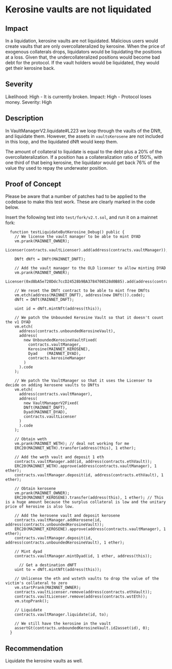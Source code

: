 # Kerosine vaults are not liquidated

## Impact
In a liquidation, kerosine vaults are not liquidated. Malicious users would create vaults that are only overcollateralized by kerosine. When the price of exogenous collaterals drops, liquidators would be liquidating the positions at a loss. Given that, the undercollateralized positions would become bad debt for the protocol. If the vault holders would be liquidated, they would get their kerosine back.

## Severity
Likelihood: High - It is currently broken.
Impact: High - Protocol loses money.
Severity: High

## Description
In VaultManagerV2.liquidate#L223 we loop through the vaults of the DNft, and liquidate them. However, the assets in `vaultsKerosene` are not included in this loop, and the liquidated dNft would keep them.

The amount of collateral to liquidate is equal to the debt plus a 20% of the overcollateralization. If a position has a collateralization ratio of 150%, with one third of that being kerosine, the liquidator would get back 76% of the value thy used to repay the underwater position. 

## Proof of Concept
Please be aware that a number of patches had to be applied to the codebase to make this test work. These are clearly marked in the code below.

Insert the following test into `test/fork/v2.t.sol`, and run it on a mainnet fork:

```
  function testLiquidateButKerosine_Debug() public {
    // We license the vault manager to be able to mint DYAD
    vm.prank(MAINNET_OWNER);
    Licenser(contracts.vaultLicenser).add(address(contracts.vaultManager));

    DNft dNft = DNft(MAINNET_DNFT);

    // Add the vault manager to the OLD licenser to allow minting DYAD
    vm.prank(MAINNET_OWNER);
    Licenser(0xd8bA5e720Ddc7ccD24528b9BA3784708528d0B85).add(address(contracts.vaultManager));

    // We reset the DNft contract to be able to mint free DNfts
    vm.etch(address(MAINNET_DNFT), address(new DNft()).code);
    dNft = DNft(MAINNET_DNFT);

    uint id = dNft.mintNft(address(this));

    // We patch the Unbounded Kerosine Vault so that it doesn't count the v1 DYAD
    vm.etch(
      address(contracts.unboundedKerosineVault),
      address(
        new UnboundedKerosineVaultFixed(
          contracts.vaultManager,
          Kerosine(MAINNET_KEROSENE), 
          Dyad    (MAINNET_DYAD),
          contracts.kerosineManager
        )
      ).code
    );

    // We patch the VaultManager so that it uses the Licenser to decide on adding kerosene vaults to DNfts
    vm.etch(
      address(contracts.vaultManager),
      address(
        new VaultManagerV2Fixed(
        DNft(MAINNET_DNFT),
        Dyad(MAINNET_DYAD),
        contracts.vaultLicenser
      )
      ).code
    );

    // Obtain weth
    vm.prank(MAINNET_WETH); // deal not working for me
    ERC20(MAINNET_WETH).transfer(address(this), 1 ether);

    // Add the weth vault and deposit 1 eth    
    contracts.vaultManager.add(id, address(contracts.ethVault));
    ERC20(MAINNET_WETH).approve(address(contracts.vaultManager), 1 ether);
    contracts.vaultManager.deposit(id, address(contracts.ethVault), 1 ether);

    // Obtain kerosene
    vm.prank(MAINNET_OWNER);
    ERC20(MAINNET_KEROSENE).transfer(address(this), 1 ether); // This is a huge amount because the surplus collateral is low and the unitary price of kerosine is also low.

    // Add the kerosene vault and deposit kerosene
    contracts.vaultManager.addKerosene(id, address(contracts.unboundedKerosineVault));
    ERC20(MAINNET_KEROSENE).approve(address(contracts.vaultManager), 1 ether);
    contracts.vaultManager.deposit(id, address(contracts.unboundedKerosineVault), 1 ether);

    // Mint dyad
    contracts.vaultManager.mintDyad(id, 1 ether, address(this));

      // Get a destination dNFT
    uint to = dNft.mintNft(address(this));

    // Unlicense the eth and wsteth vaults to drop the value of the victim's collateral to zero
    vm.startPrank(MAINNET_OWNER);
    contracts.vaultLicenser.remove(address(contracts.ethVault));
    contracts.vaultLicenser.remove(address(contracts.wstEth));
    vm.stopPrank();

    // Liquidate
    contracts.vaultManager.liquidate(id, to);

    // We still have the kerosine in the vault
    assertGt(contracts.unboundedKerosineVault.id2asset(id), 0);
  }
```

## Recommendation
Liquidate the kerosine vaults as well.

